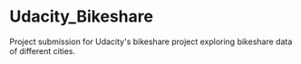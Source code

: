 # Udacity_Bikeshare
Project submission for Udacity's bikeshare project exploring bikeshare data of different cities. 
